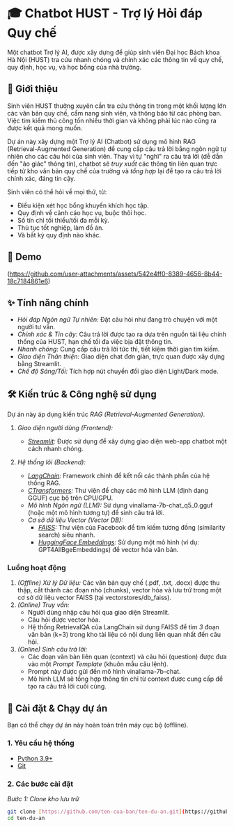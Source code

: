 # 🎓 Chatbot HUST - Trợ lý Hỏi đáp Quy chế

Một chatbot Trợ lý AI, được xây dựng để giúp sinh viên Đại học Bách khoa Hà Nội (HUST) tra cứu nhanh chóng và chính xác các thông tin về quy chế, quy định, học vụ, và học bổng của nhà trường.

## 🌟 Giới thiệu

Sinh viên HUST thường xuyên cần tra cứu thông tin trong một khối lượng lớn các văn bản quy chế, cẩm nang sinh viên, và thông báo từ các phòng ban. Việc tìm kiếm thủ công tốn nhiều thời gian và không phải lúc nào cũng ra được kết quả mong muốn.

Dự án này xây dựng một Trợ lý AI (Chatbot) sử dụng mô hình RAG (Retrieval-Augmented Generation) để cung cấp câu trả lời bằng ngôn ngữ tự nhiên cho các câu hỏi của sinh viên. Thay vì tự "nghĩ" ra câu trả lời (dễ dẫn đến "ảo giác" thông tin), chatbot sẽ *truy xuất* các thông tin liên quan trực tiếp từ kho văn bản quy chế của trường và *tổng hợp* lại để tạo ra câu trả lời chính xác, đáng tin cậy.

Sinh viên có thể hỏi về mọi thứ, từ:
* Điều kiện xét học bổng khuyến khích học tập.
* Quy định về cảnh cáo học vụ, buộc thôi học.
* Số tín chỉ tối thiểu/tối đa mỗi kỳ.
* Thủ tục tốt nghiệp, làm đồ án.
* Và bất kỳ quy định nào khác.

## 📸 Demo

(https://github.com/user-attachments/assets/542e4ff0-8389-4656-8b44-18c7184861e6)

## ✨ Tính năng chính

* *Hỏi đáp Ngôn ngữ Tự nhiên:* Đặt câu hỏi như đang trò chuyện với một người tư vấn.
* *Chính xác & Tin cậy:* Câu trả lời được tạo ra dựa trên nguồn tài liệu chính thống của HUST, hạn chế tối đa việc bịa đặt thông tin.
* *Nhanh chóng:* Cung cấp câu trả lời tức thì, tiết kiệm thời gian tìm kiếm.
* *Giao diện Thân thiện:* Giao diện chat đơn giản, trực quan được xây dựng bằng Streamlit.
* *Chế độ Sáng/Tối:* Tích hợp nút chuyển đổi giao diện Light/Dark mode.

## 🛠️ Kiến trúc & Công nghệ sử dụng

Dự án này áp dụng kiến trúc *RAG (Retrieval-Augmented Generation)*.

1.  *Giao diện người dùng (Frontend):*
    * *[Streamlit](https://streamlit.io/):* Được sử dụng để xây dựng giao diện web-app chatbot một cách nhanh chóng.

2.  *Hệ thống lõi (Backend):*
    * *[LangChain](https://www.langchain.com/):* Framework chính để kết nối các thành phần của hệ thống RAG.
    * *[CTransformers](https://github.com/marella/ctransformers):* Thư viện để chạy các mô hình LLM (định dạng GGUF) cục bộ trên CPU/GPU.
    * *Mô hình Ngôn ngữ (LLM):* Sử dụng vinallama-7b-chat_q5_0.gguf (hoặc một mô hình tương tự) để sinh câu trả lời.
    * *Cơ sở dữ liệu Vector (Vector DB):*
        * *[FAISS](https://faiss.ai/):* Thư viện của Facebook để tìm kiếm tương đồng (similarity search) siêu nhanh.
        * *[HuggingFace Embeddings](https://huggingface.co/models?pipeline_tag=sentence-similarity):* Sử dụng một mô hình (ví dụ: GPT4AllBgeEmbeddings) để vector hóa văn bản.

### Luồng hoạt động

1.  *(Offline) Xử lý Dữ liệu:* Các văn bản quy chế (.pdf, .txt, .docx) được thu thập, cắt thành các đoạn nhỏ (chunks), vector hóa và lưu trữ trong một cơ sở dữ liệu vector FAISS (tại vectorstores/db_faiss).
2.  *(Online) Truy vấn:*
    * Người dùng nhập câu hỏi qua giao diện Streamlit.
    * Câu hỏi được vector hóa.
    * Hệ thống RetrievalQA của LangChain sử dụng FAISS để tìm *3* đoạn văn bản (k=3) trong kho tài liệu có nội dung liên quan nhất đến câu hỏi.
3.  *(Online) Sinh câu trả lời:*
    * Các đoạn văn bản liên quan (context) và câu hỏi (question) được đưa vào một *Prompt Template* (khuôn mẫu câu lệnh).
    * Prompt này được gửi đến mô hình vinallama-7b-chat.
    * Mô hình LLM sẽ tổng hợp thông tin chỉ từ context được cung cấp để tạo ra câu trả lời cuối cùng.

## 🚀 Cài đặt & Chạy dự án

Bạn có thể chạy dự án này hoàn toàn trên máy cục bộ (offline).

### 1. Yêu cầu hệ thống

* [Python 3.9+](https://www.python.org/)
* [Git](https://git-scm.com/)

### 2. Các bước cài đặt

*Bước 1: Clone kho lưu trữ*
```bash
git clone [https://github.com/ten-cua-ban/ten-du-an.git](https://github.com/ten-cua-ban/ten-du-an.git)
cd ten-du-an
